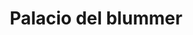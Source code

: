 ---
title: "Palacio del blummer"
url: /puerto-la-cruz/palacio-del-blummer-calle-libertad/
shop: ropa
---
